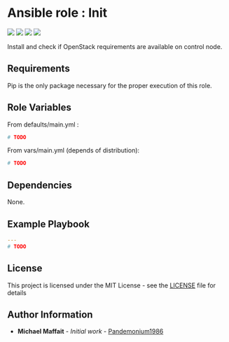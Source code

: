 # Ansible role : Init

![](https://img.shields.io/github/release/Pandemonium1986/ansible-role-os-requirements.svg)
![](https://img.shields.io/github/repo-size/Pandemonium1986/ansible-role-os-requirements.svg)
![](https://img.shields.io/github/release-date/Pandemonium1986/ansible-role-os-requirements.svg)
![](https://img.shields.io/github/license/Pandemonium1986/ansible-role-os-requirements.svg)

Install and check if OpenStack requirements are available on control node.

## Requirements

Pip is the only package necessary for the proper execution of this role.

## Role Variables

From defaults/main.yml :

```yaml
# TODO
```

From vars/main.yml (depends of distribution):

```yaml
# TODO
```

## Dependencies

None.

## Example Playbook

```yaml
---
# TODO
```

## License

This project is licensed under the MIT License - see the [LICENSE](./LICENSE) file for details

## Author Information

-   **Michael Maffait** - _Initial work_ - [Pandemonium1986](https://github.com/Pandemonium1986)
